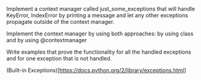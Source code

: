 Implement a context manager called just_some_exceptions that will handle KeyError, IndexError by printing a message and let any other exceptions propagate outside of the context manager.

Implement the context manager by using both approaches: by using class and by using @contextmanager

Write examples that prove the functionality for all the handled exceptions and for one exception that is not handled.

(Built-in Exceptions)[https://docs.python.org/2/library/exceptions.html]
